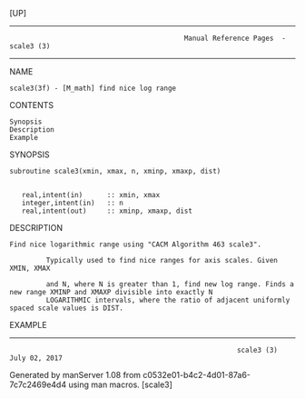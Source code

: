 [UP]

-----------------------------------------------------------------------------------------------------------------------------------
                                               Manual Reference Pages  - scale3 (3)
-----------------------------------------------------------------------------------------------------------------------------------
                                                                 
NAME

    scale3(3f) - [M_math] find nice log range

CONTENTS

    Synopsis
    Description
    Example

SYNOPSIS

    subroutine scale3(xmin, xmax, n, xminp, xmaxp, dist)


       real,intent(in)      :: xmin, xmax
       integer,intent(in)   :: n
       real,intent(out)     :: xminp, xmaxp, dist



DESCRIPTION

    Find nice logarithmic range using "CACM Algorithm 463 scale3".

             Typically used to find nice ranges for axis scales. Given XMIN, XMAX

             and N, where N is greater than 1, find new log range. Finds a new range XMINP and XMAXP divisible into exactly N
             LOGARITHMIC intervals, where the ratio of adjacent uniformly spaced scale values is DIST.

EXAMPLE

-----------------------------------------------------------------------------------------------------------------------------------

                                                            scale3 (3)                                                July 02, 2017

Generated by manServer 1.08 from c0532e01-b4c2-4d01-87a6-7c7c2469e4d4 using man macros.
                                                             [scale3]
